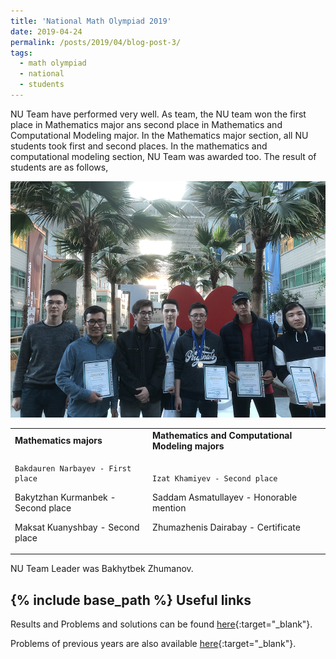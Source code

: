 ```yaml
---
title: 'National Math Olympiad 2019'
date: 2019-04-24
permalink: /posts/2019/04/blog-post-3/
tags:
  - math olympiad
  - national
  - students
---
```


NU Team have performed very well. As team, the NU team won the first place in Mathematics major ans second place in Mathematics and Computational Modeling major. In the Mathematics major section, all NU students took first and second places. In the mathematics and computational modeling section, NU Team was awarded too. The result of students are as follows,

![alt text](/files/posts/Rep_Olympiad/Group_photo.png "NU Math Team")

<table border="0">
 <tr>
    <td><b style="font-size:14px">Mathematics majors</b></td>
    <td><b style="font-size:14px">Mathematics and Computational Modeling majors</b></td>
 </tr>
 <tr>
    <td>
	
	Bakdauren Narbayev - First place
	
Bakytzhan Kurmanbek - Second place

Maksat  Kuanyshbay - Second place

</td>
    <td>
	
	Izat Khamiyev - Second place

Saddam Asmatullayev  - Honorable mention

Zhumazhenis Dairabay  - Certificate

</td>
 </tr>
</table>

NU Team Leader was Bakhytbek Zhumanov.
 

 
	 
{% include base_path %}
Useful links
-------

Results and Problems and solutions can be found [here](https://vk.com/aperture_time){:target="_blank"}.

Problems of previous years are also available [here](http://mymath.info/math/index.php?olymp=republic){:target="_blank"}.
